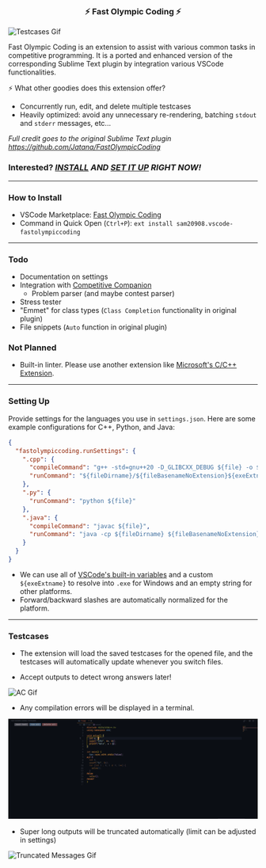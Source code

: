 <h3 align="center">⚡ Fast Olympic Coding ⚡</h3>

![Testcases Gif](media/demo.gif)

Fast Olympic Coding is an extension to assist with various common tasks in competitive programming. It is a ported and enhanced version of the corresponding Sublime Text plugin by integration various VSCode functionalities.

⚡ What other goodies does this extension offer?
  - Concurrently run, edit, and delete multiple testcases
  - Heavily optimized: avoid any unnecessary re-rendering, batching `stdout` and `stderr` messages, etc...

*Full credit goes to the original Sublime Text plugin https://github.com/Jatana/FastOlympicCoding*

### Interested? _[INSTALL](#how-to-install) AND [SET IT UP](#setting-up) RIGHT NOW!_

---

### How to Install
- VSCode Marketplace: [Fast Olympic Coding](https://marketplace.visualstudio.com/items?itemName=sam20908.vscode-fastolympiccoding)
- Command in Quick Open (`Ctrl+P`): `ext install sam20908.vscode-fastolympiccoding`

---

### Todo
- Documentation on settings
- Integration with [Competitive Companion](https://github.com/jmerle/competitive-companion)
  - Problem parser (and maybe contest parser)
- Stress tester
- "Emmet" for class types (`Class Completion` functionality in original plugin)
- File snippets (`Auto` function in original plugin)

### Not Planned
- Built-in linter. Please use another extension like [Microsoft's C/C++ Extension](https://marketplace.visualstudio.com/items?itemName=ms-vscode.cpptools).

---

### Setting Up
Provide settings for the languages you use in `settings.json`. Here are some example configurations for C++, Python, and Java:
```json
{
  "fastolympiccoding.runSettings": {
    ".cpp": {
      "compileCommand": "g++ -std=gnu++20 -D_GLIBCXX_DEBUG ${file} -o ${fileDirname}/${fileBasenameNoExtension}${exeExtname} -fdiagnostics-color=always",
      "runCommand": "${fileDirname}/${fileBasenameNoExtension}${exeExtname}"
    },
    ".py": {
      "runCommand": "python ${file}"
    },
    ".java": {
      "compileCommand": "javac ${file}",
      "runCommand": "java -cp ${fileDirname} ${fileBasenameNoExtension}"
    }
  }
}
```

- We can use all of [VSCode's built-in variables](https://code.visualstudio.com/docs/editor/variables-reference) and a custom `${exeExtname}` to resolve into `.exe` for Windows and an empty string for other platforms. 
- Forward/backward slashes are automatically normalized for the platform.

---

### Testcases
- The extension will load the saved testcases for the opened file, and the testcases will automatically update whenever you switch files.

- Accept outputs to detect wrong answers later!

![AC Gif](media/ac.gif)

- Any compilation errors will be displayed in a terminal.

![Compile Error Gif](media/compile_error.gif)

- Super long outputs will be truncated automatically (limit can be adjusted in settings)

![Truncated Messages Gif](media/truncated_messages.gif)